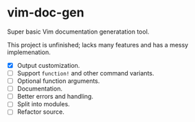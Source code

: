 # vim-doc-gen

Super basic Vim documentation generatation tool.

This project is unfinished; lacks many features and has a messy implemenation.

- [x] Output customization.
- [ ] Support `function!` and other command variants.
- [ ] Optional function arguments.
- [ ] Documentation.
- [ ] Better errors and handling.
- [ ] Split into modules.
- [ ] Refactor source.
